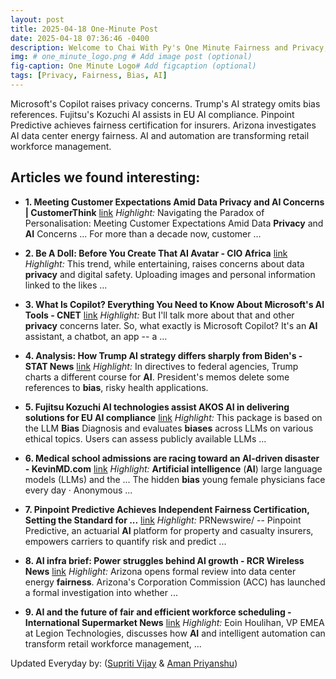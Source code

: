 ```yaml
---
layout: post
title: 2025-04-18 One-Minute Post
date: 2025-04-18 07:36:46 -0400
description: Welcome to Chai With Py's One Minute Fairness and Privacy, which aims to provide you the current happenings in the world of Fairness, Privacy, and AI.
img: # one_minute_logo.png # Add image post (optional)
fig-caption: One Minute Logo# Add figcaption (optional)
tags: [Privacy, Fairness, Bias, AI]
---
```


Microsoft's Copilot raises privacy concerns. Trump's AI strategy omits bias references. Fujitsu's Kozuchi AI assists in EU AI compliance. Pinpoint Predictive achieves fairness certification for insurers. Arizona investigates AI data center energy fairness. AI and automation are transforming retail workforce management.

## Articles we found interesting:

- **1. Meeting Customer Expectations Amid Data <b>Privacy</b> and <b>AI</b> Concerns | CustomerThink** [link](https://customerthink.com/navigating-the-paradox-of-personalisation-meeting-customer-expectations-amid-data-privacy-and-ai-concerns/)
_Highlight:_ Navigating the Paradox of Personalisation: Meeting Customer Expectations Amid Data <b>Privacy</b> and <b>AI</b> Concerns ... For more than a decade now, customer&nbsp;...

- **2. Be A Doll: Before You Create That <b>AI</b> Avatar - CIO Africa** [link](https://cioafrica.co/be-a-doll-before-you-create-that-ai-avatar/)
_Highlight:_ This trend, while entertaining, raises concerns about data <b>privacy</b> and digital safety. Uploading images and personal information linked to the likes&nbsp;...

- **3. What Is Copilot? Everything You Need to Know About Microsoft&#39;s <b>AI</b> Tools - CNET** [link](https://www.cnet.com/tech/services-and-software/what-is-copilot-everything-you-need-to-know-about-microsofts-ai-tools/)
_Highlight:_ But I&#39;ll talk more about that and other <b>privacy</b> concerns later. So, what exactly is Microsoft Copilot? It&#39;s an <b>AI</b> assistant, a chatbot, an app -- a&nbsp;...

- **4. Analysis: How Trump <b>AI</b> strategy differs sharply from Biden&#39;s - STAT News** [link](https://www.statnews.com/2025/04/18/analysis-trump-ai-strategy-breaks-from-biden-focus-on-safety-risk-embraces-innovation-deregulation-growth/)
_Highlight:_ In directives to federal agencies, Trump charts a different course for <b>AI</b>. President&#39;s memos delete some references to <b>bias</b>, risky health applications.

- **5. Fujitsu Kozuchi <b>AI</b> technologies assist AKOS <b>AI</b> in delivering solutions for EU <b>AI</b> compliance** [link](https://www.fujitsu.com/global/about/resources/news/press-releases/2025/0418-01.html)
_Highlight:_ This package is based on the LLM <b>Bias</b> Diagnosis and evaluates <b>biases</b> across LLMs on various ethical topics. Users can assess publicly available LLMs&nbsp;...

- **6. Medical school admissions are racing toward an <b>AI</b>-driven disaster - KevinMD.com** [link](https://kevinmd.com/2025/04/medical-school-admissions-are-racing-toward-an-ai-driven-disaster.html)
_Highlight:_ <b>Artificial intelligence</b> (<b>AI</b>) large language models (LLMs) and the ... The hidden <b>bias</b> young female physicians face every day &middot; Anonymous&nbsp;...

- **7. Pinpoint Predictive Achieves Independent <b>Fairness</b> Certification, Setting the Standard for ...** [link](https://www.prnewswire.com/news-releases/pinpoint-predictive-achieves-independent-fairness-certification-setting-the-standard-for-responsible-ai-in-insurance-302430916.html)
_Highlight:_ PRNewswire/ -- Pinpoint Predictive, an actuarial <b>AI</b> platform for property and casualty insurers, empowers carriers to quantify risk and predict&nbsp;...

- **8. <b>AI</b> infra brief: Power struggles behind <b>AI</b> growth - RCR Wireless News** [link](https://www.rcrwireless.com/20250416/energy/ai-infra-brief-power-ai)
_Highlight:_ Arizona opens formal review into data center energy <b>fairness</b>. Arizona&#39;s Corporation Commission (ACC) has launched a formal investigation into whether&nbsp;...

- **9. <b>AI</b> and the future of <b>fair</b> and efficient workforce scheduling - International Supermarket News** [link](https://internationalsupermarketnews.com/archives/19410)
_Highlight:_ Eoin Houlihan, VP EMEA at Legion Technologies, discusses how <b>AI</b> and intelligent automation can transform retail workforce management,&nbsp;...


Updated Everyday by: (<a href="https://supritivijay.github.io/">Supriti Vijay</a> & <a href="https://amanpriyanshu.github.io/">Aman Priyanshu</a>)
